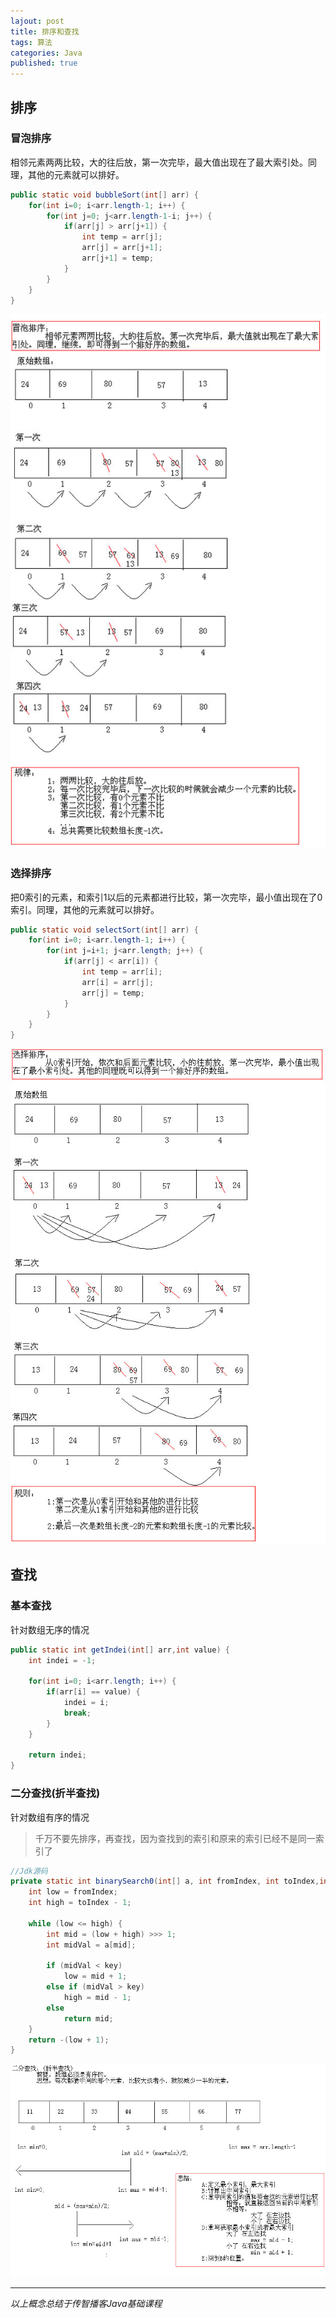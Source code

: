 ```yaml
---  
lajout: post  
title: 排序和查找  
tags: 算法  
categories: Java  
published: true  
---  
```


## 排序

### 冒泡排序

相邻元素两两比较，大的往后放，第一次完毕，最大值出现在了最大索引处。同理，其他的元素就可以排好。

```java
public static void bubbleSort(int[] arr) {
	for(int i=0; i<arr.length-1; i++) {
		for(int j=0; j<arr.length-1-i; j++) {
			if(arr[j] > arr[j+1]) {
				int temp = arr[j];
				arr[j] = arr[j+1];
				arr[j+1] = temp;
			}
		}
	}
}
```

![冒泡排序原理图解](/static/img/排序和查找/冒泡排序原理图解.jpg "冒泡排序原理图解")

### 选择排序

把0索引的元素，和索引1以后的元素都进行比较，第一次完毕，最小值出现在了0索引。同理，其他的元素就可以排好。

```java
public static void selectSort(int[] arr) {
	for(int i=0; i<arr.length-1; i++) {
		for(int j=i+1; j<arr.length; j++) {
			if(arr[j] < arr[i]) {
				int temp = arr[i];
				arr[i] = arr[j];
				arr[j] = temp;
			}
		}
	}
}
```

![选择排序原理图解](/static/img/排序和查找/选择排序原理图解.jpg "选择排序原理图解")

## 查找

### 基本查找

针对数组无序的情况

```java
public static int getIndei(int[] arr,int value) {
	int indei = -1;
	
	for(int i=0; i<arr.length; i++) {
		if(arr[i] == value) {
			indei = i;
			break;
		}
	}
	
	return indei;
}
```

### 二分查找(折半查找)

针对数组有序的情况

> 千万不要先排序，再查找，因为查找到的索引和原来的索引已经不是同一索引了

```java
//Jdk源码
private static int binarySearch0(int[] a, int fromIndex, int toIndex,int key) {
    int low = fromIndex;
    int high = toIndex - 1;

    while (low <= high) {
        int mid = (low + high) >>> 1; 
        int midVal = a[mid];

        if (midVal < key)
            low = mid + 1; 
        else if (midVal > key)
            high = mid - 1;
        else
            return mid;
    }
    return -(low + 1);
}
```

![二分查找原理图解](/static/img/排序和查找/二分查找原理图解.jpg "二分查找原理图解")


----------

*以上概念总结于传智播客Java基础课程*